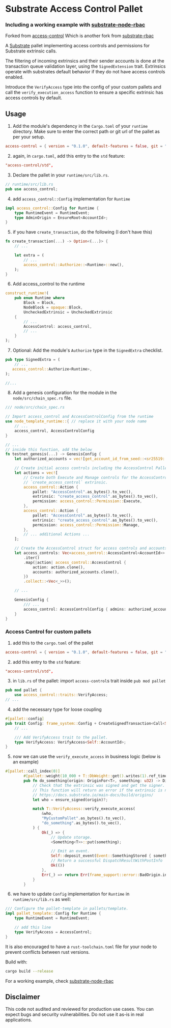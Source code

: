 # Substrate Access Control Pallet

### Including a working example with [substrate-node-rbac](https://github.com/ozgunozerk/substrate-node-rbac)

Forked from [access-control](https://github.com/WunderbarNetwork/access-control)
Which is another fork from [substrate-rbac](https://github.com/gautamdhameja/substrate-rbac)

A [Substrate](https://github.com/paritytech/substrate) pallet implementing access controls and permissions for Substrate extrinsic calls.

The filtering of incoming extrinsics and their sender accounts is done at the transaction queue validation layer, using the `SignedExtension` trait.
Extrinsics operate with substrates default behavior if they do not have access controls enabled.

Introduce the `VerifyAccess` type into the config of your custom pallets and call the `verify_execution_access` function to ensure a specific extrinsic has access controls by default.

## Usage

1. Add the module's dependency in the `Cargo.toml` of your `runtime` directory. Make sure to enter the correct path or git url of the pallet as per your setup.

```toml
access-control = { version = "0.1.0", default-features = false, git = "https://github.com/ozgunozerk/RBAC-pallet" }
```

2. again, in `cargo.toml`, add this entry to the `std` feature:
```toml
"access-control/std",
```

3. Declare the pallet in your `runtime/src/lib.rs`.

```rust
// runtime/src/lib.rs
pub use access_control;
```

4. add `access_control::Config` implementation for `Runtime`
```rust
impl access_control::Config for Runtime {
	type RuntimeEvent = RuntimeEvent;
	type AdminOrigin = EnsureRoot<AccountId>;
}
```

5. if you have `create_transaction`, do the following (I don't have this)
```rust
fn create_transaction(...) -> Option<(...)> {
    // ...

    let extra = (
        // ...
        access_control::Authorize::<Runtime>::new(),
    );
}
```

6. Add access_control to the runtime
```rust
construct_runtime!(
    pub enum Runtime where
        Block = Block,
        NodeBlock = opaque::Block,
        UncheckedExtrinsic = UncheckedExtrinsic
    {
        // ...
        AccessControl: access_control,
        // ...
    }
);
```
7. Optional: Add the module's `Authorize` type in the `SignedExtra` checklist.
```rust
pub type SignedExtra = (
    // ...
   access_control::Authorize<Runtime>,
);

//...
```

8. Add a genesis configuration for the module in the `node/src/chain_spec.rs` file.

```rust
/// node/src/chain_spec.rs

// Import access_control and AccessControlConfig from the runtime
use node_template_runtime::{ // replace it with your node name
    // ...
    access_control, AccessControlConfig
}

// ...
// inside this function, add the below
fn testnet_genesis(...) -> GenesisConfig {
    let authorized_accounts = vec![get_account_id_from_seed::<sr25519::Public>("Alice")];

	// Create initial access controls including the AccessControl Pallet
	let actions = vec![
		// Create both Execute and Manage controls for the AccessControl Pallets
		// `create_access_control` extrinsic.
		access_control::Action {
			pallet: "AccessControl".as_bytes().to_vec(),
			extrinsic: "create_access_control".as_bytes().to_vec(),
			permission: access_control::Permission::Execute,
		},
		access_control::Action {
			pallet: "AccessControl".as_bytes().to_vec(),
			extrinsic: "create_access_control".as_bytes().to_vec(),
			permission: access_control::Permission::Manage,
		},
		// ... additional Actions ...
	];

	// Create the AccessControl struct for access controls and accounts who can action.
	let access_controls: Vec<access_control::AccessControl<AccountId>> = actions
		.iter()
		.map(|action| access_control::AccessControl {
			action: action.clone(),
			accounts: authorized_accounts.clone(),
		})
		.collect::<Vec<_>>();

    // ...

    GenesisConfig {
        /// ...
        access_control: AccessControlConfig { admins: authorized_accounts.clone() , access_controls }
    }
}
```

### Access Control for custom pallets

1. add this to the `cargo.toml` of the pallet
```toml
access-control = { version = "0.1.0", default-features = false, git = "https://github.com/ozgunozerk/RBAC-pallet" }
```

2. add this entry to the `std` feature:
```toml
"access-control/std",
```


3. in `lib.rs` of the pallet: import `access-control`s trait inside `pub mod pallet`
```rust
pub mod pallet {
    use access_control::traits::VerifyAccess;
// ...
```

4. add the necessary type for loose coupling
```rust
#[pallet::config]
pub trait Config: frame_system::Config + CreateSignedTransaction<Call<Self>> {
    // ...

    /// Add VerifyAccess trait to the pallet.
    type VerifyAccess: VerifyAccess<Self::AccountId>;
}
```

5. now we can use the `verify_execute_access` in business logic (below is an example)
```rust
#[pallet::call_index(0)]
		#[pallet::weight(10_000 + T::DbWeight::get().writes(1).ref_time())]
		pub fn do_something(origin: OriginFor<T>, something: u32) -> DispatchResult {
			// Check that the extrinsic was signed and get the signer.
			// This function will return an error if the extrinsic is not signed.
			// https://docs.substrate.io/main-docs/build/origins/
			let who = ensure_signed(origin)?;

			match T::VerifyAccess::verify_execute_access(
				&who,
				"MyCustomPallet".as_bytes().to_vec(),
				"do_something".as_bytes().to_vec(),
			) {
				Ok(_) => {
					// Update storage.
					<Something<T>>::put(something);

					// Emit an event.
					Self::deposit_event(Event::SomethingStored { something, who });
					// Return a successful DispatchResultWithPostInfo
					Ok(())
				},
				Err(_) => return Err(frame_support::error::BadOrigin.into()),
			}
		}
```

6. we have to update `Config` implementation for `Runtime` in `runtime/src/lib.rs` as well:
```rust
/// Configure the pallet-template in pallets/template.
impl pallet_template::Config for Runtime {
	type RuntimeEvent = RuntimeEvent;

	// add this line
	type VerifyAccess = AccessControl;
}
```

It is also encouraged to have a `rust-toolchain.toml` file for your node to prevent conflicts between rust versions.

Build with:
```bash
cargo build --release
```

For a working example, check [substrate-node-rbac](https://github.com/ozgunozerk/substrate-node-rbac)

## Disclaimer

This code not audited and reviewed for production use cases. You can expect bugs and security vulnerabilities. Do not use it as-is in real applications.
